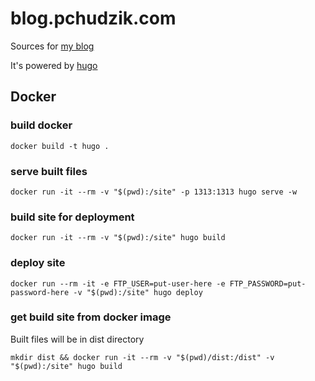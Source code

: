 # blog.pchudzik.com
Sources for [my blog](http://blog.pchudzik.com)

It's powered by [hugo](http://gohugo.io)

## Docker

### build docker

```
docker build -t hugo .
```

### serve built files

```
docker run -it --rm -v "$(pwd):/site" -p 1313:1313 hugo serve -w
```

### build site for deployment

```
docker run -it --rm -v "$(pwd):/site" hugo build
```

### deploy site

```
docker run --rm -it -e FTP_USER=put-user-here -e FTP_PASSWORD=put-password-here -v "$(pwd):/site" hugo deploy
```

### get build site from docker image

Built files will be in dist directory

```
mkdir dist && docker run -it --rm -v "$(pwd)/dist:/dist" -v "$(pwd):/site" hugo build
```
